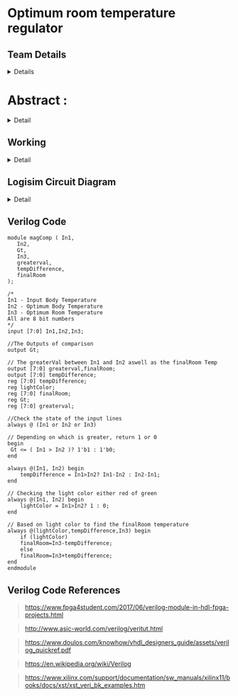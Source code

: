 # Optimum room temperature regulator

## Team Details
<details>
  <summary>Details</summary>

  > Semester: 3rd Sem B. Tech. CSE

   > Section: S2
   
   > Member-1: Shubhang Walavalkar, 221CS248, shubhangnwalavalkar.221CS248@nitk.edu.in
   
   > Member-2: Sunil Thunga, 221CS252, sunilthunga.221CS252@nitk.edu.in
   
   > Member-3: Vikas Kushwaha, 221CS260, vikaskushwaha.221CS260@nitk.edu.in
</details>

# Abstract :
<details>
  <summary>Detail</summary>
  
  > Maintaining optimal room temperature is crucial for comfort and energy efficiency in hospitals. The
   problem we are trying to address involves creating an automatic room controller to enable the
   comfort of patients in the hospitals. This system that we have implemented can also be used in
   homes/offices to optimise the current and lower the overall costs by maintaining an equilibrium
   temperature for the room. Traditional thermostats have limitations in precision and control, often
   leading to discomfort. This abstract presents the design and implementation of a room temperature
   controller, a digital system that addresses this challenge.

  > The motivation behind this project stems from the need for precise temperature control.
   Conventional systems often rely on simple setpoint adjustments, resulting in temperature swings
   and unnecessary HVAC (Heating, Ventilation, and Air Conditioning) operation. Our goal is to
   create a room temperature controller that helps to control the surrounding temperature of the room
   based on the temperature of the patient to help them in a comfortable stay at the hospital. The
   main goal of this project is to implement it in hospitals to help with patients and automate the
   system to prevent external factors. In our case we have implemented this keeping in mind the
   comfort and use case in hospitals but this system can be extended to homes and offices.

   > Our room temperature controller distinguishes itself by integrating temperature control sensors.
   The temperature sensor will detect the skin body temperature of the patient and this will be passed
   as input along with the temperature of the room. Then the circuit will check patient's is comfortable
   or not by finding the difference between the optimal body temperature of the patient and current
   body temperature . If the led is turned on green then the room temperature decreases by some
   amount which is equal to the difference between patients body temperature and optimal body
   temperature. This can be used to tell for hot and cold conditions. So if skin temperature is hot thenit will instruct the fan to switch on. Now again the temperature of the patient will be taken into
   account and if the patient reaches the optimum temperature required for his comfort it stops and
   nothing will be done else again the difference between optimum temperature and the body
   temperature will be considered and accordingly the fan or heater with required speed will be turned
   on. The circuit can make use of a comparator to check for high or low . We will also be using logic
   to check for whether optimum temperature of the patient has been reached or not. Example,
   suppose the surrounding temperature is 21 and the patient is 35 then we can slowly switch on the
   heater at a low speed and check the new temperature of the patient and so on. This changes their
   skin temperature and not their core body temperature.
   In a nutshell, we are trying to bring the skin temperature of the patient to optimal body
   temperature so that the patients feels most comfortable. If patients body temp is higher we
   will try to cool it down and if its lower we will heat up to preferred body temperature without
   any human intervention. This ensures that the person feels most comfortable when in the
   hospital room where the doctors can easily cater to the other needs of the person.

   > In a general hospital system, when the patient comes to the hospital he gets redirected to the main
checkup room. At times the checkup room may be too hot or too cold to the patients liking which
may trigger him to feel uncomfortable. Our system acts as a prototype which can help in this issue.
This system works well towards how the future may take us. Assuming that in the future we would
have automated hospital checkup centers with AI, our system basically notes the body temperature
of the person as he enters into the room using a sensor.
Based on this sensor data it calculates how much the persons body temperature has deviated from
the optimum body temperature which here is assumed to be as 37*C , using this extra temperature
we accordingly modify the temperature of the room by either increasing or decreasing the room
temperature by that value to help manage the skin temperature of the person. This system would
not work based on the core body temperature of the person because when the person is having
fever we woudnt want to further decrease their temperature.
The specific temperature at which a person feels most comfortable in relation to ambient
temperature is subjective and can vary widely among individuals.The temperature at which a
person feels most comfortable in relation to ambient temperature can vary from person to person
due to factors like individual preferences, clothing, and acclimatization. However, in general, a
range of skin and ambient temperatures that are close to each other tends to be more comfortablefor most people.
A typical comfort range for indoor environments is around 67-75°F (19-24°C), where the difference
between skin temperature and ambient temperature are maintained. In this range, the body's
thermoregulatory mechanisms are not overly active, and people generally feel comfortable.
Basically person will feel comfortable If body doesn't need to work as hard to maintain its core
temperature.This happens when skin temperature and ambient temperature are in equilibrium . If a
person's skin temperature is higher, it generally indicates that their body is actively generating
more heat or is in a state of increased metabolism. In such a case, the ideal ambient temperature
for comfort may be somewhat lower. However, the relationship between skin temperature and
ambient temperature is not always straightforward, as it also depends on individual comfort
preferences and other factors. If someone's skin temperature is higher due to physical
activity or a medical condition, they might still prefer a standard comfort range for ambient
temperature, which is around 75-77°F (24-25°C) for most indoor environments. And we can
take this into account depending on the medical conditons of the patients , but currently this is out
of the scope of the mini project.
   </details>

## Working
<details>
  <summary>Detail</summary>

  > The body temperature of the patient is caluculated using sensors and the room temperature of the
   hospital is set to 21 deg celcius which is ideal ambient temperature for a healthy person at optimal
   body temperature . Optimum Body Temperature and Optimum Room Temperature may vary
   depending on the person's physical condition and envionmental factors . For simplicity and taking
   local conditions into factor we set In2 = 36*C and In3=21*C.

  > We are taking these inputs in 8bits. And we use a comparator to find if Body temperature of the
   person is higher or lower than the optimum body temp. If its greater green light is turn on to
   indicate the room temperature must be lowered and if its lesser then red light is turned on to make
   room hotter.
   This if else is implemented using MUX .
   Now if red light is on then the room temp is lowered by amount which is equal to the difference
   between patients body temp and optimum body temp and viceversa.
   Again another MUX is used for this purpose .
   The circuit is continuosly running untill the body temperature of the patient reaches optimum bodytemp and led doesnt light up. The sensor will be    continuosly recording the skin temperature and
   thus continuouly updating the room temperature according to the skin temperature of the person.


  > ![WhatsApp Image 2023-10-23 at 11 21 35 PM](https://github.com/Cioraz/DDS-Mini-Project/assets/76161837/6f9f02e7-d010-4d5a-9345-3fbe87039580)


  > ![WhatsApp Image 2023-10-23 at 11 21 49 PM](https://github.com/Cioraz/DDS-Mini-Project/assets/76161837/aa614731-9a67-4360-b33a-6f444e08c229)

</details>

## Logisim Circuit Diagram
<details>
  <summary>Detail</summary>

  ![dds](https://github.com/Cioraz/DDS-Mini-Project/assets/76161837/43621acb-f8ef-4eb9-a2a7-9e7c16df42c8)
</details>


## Verilog Code

```
module magComp ( In1,
   In2,
   Gt,
   In3,
   greaterval,
   tempDifference,
   finalRoom
); 

/*
In1 - Input Body Temperature
In2 - Optimum Body Temperature
In3 - Optimum Room Temperature
All are 8 bit numbers
*/
input [7:0] In1,In2,In3;

//The Outputs of comparison 
output Gt; 

// The greaterVal between In1 and In2 aswell as the finalRoom Temp
output [7:0] greaterval,finalRoom;
output [7:0] tempDifference;
reg [7:0] tempDifference;
reg lightColor;
reg [7:0] finalRoom;
reg Gt; 
reg [7:0] greaterval;

//Check the state of the input lines 
always @ (In1 or In2 or In3) 

// Depending on which is greater, return 1 or 0
begin 
 Gt <= ( In1 > In2 )? 1'b1 : 1'b0; 
end 

always @(In1, In2) begin
    tempDifference = In1>In2? In1-In2 : In2-In1;
end

// Checking the light color either red of green
always @(In1, In2) begin
    lightColor = In1>In2? 1 : 0;
end

// Based on light color to find the finalRoom temperature
always @(lightColor,tempDifference,In3) begin
    if (lightColor)
    finalRoom=In3-tempDifference;
    else
    finalRoom=In3+tempDifference;
end
endmodule
```

## Verilog Code References
> https://www.fpga4student.com/2017/06/verilog-module-in-hdl-fpga-projects.html

> http://www.asic-world.com/verilog/veritut.html

> https://www.doulos.com/knowhow/vhdl_designers_guide/assets/verilog_quickref.pdf

> https://en.wikipedia.org/wiki/Verilog

> https://www.xilinx.com/support/documentation/sw_manuals/xilinx11/books/docs/xst/xst_veri_bk_examples.htm
